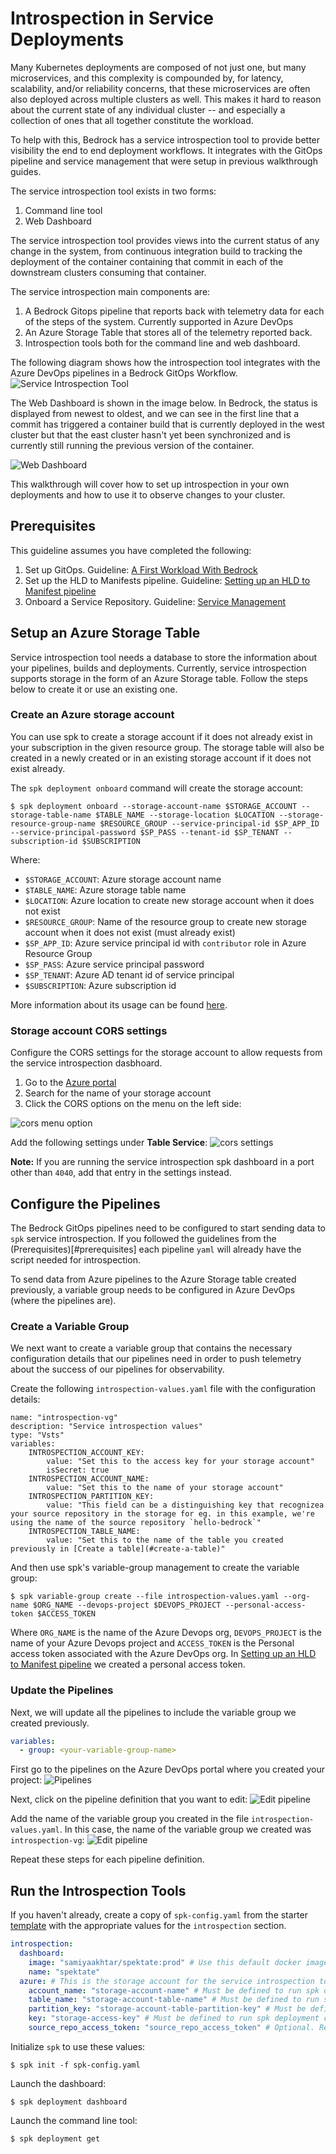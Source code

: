 # Introspection in Service Deployments

Many Kubernetes deployments are composed of not just one, but many microservices, and this complexity is compounded by, for latency, scalability, and/or reliability concerns, that these microservices are often also deployed across multiple clusters as well.  This makes it hard to reason about the current state of any individual cluster -- and especially a collection of ones that all together constitute the workload.

To help with this, Bedrock has a service introspection tool to provide better visibility the end to end deployment workflows. It integrates with the GitOps pipeline and service management that were setup in previous walkthrough guides.

The service introspection tool exists in two forms:
1. Command line tool
2. Web Dashboard

The service introspection tool provides views into the current status of any change in the system, from continuous integration build to tracking the deployment of the container containing that commit in each of the downstream clusters consuming that container.

The service introspection main components are:
1. A Bedrock Gitops pipeline that reports back with telemetry data for each of the steps of the system. Currently supported in Azure DevOps
2. An Azure Storage Table that stores all of the telemetry reported back.
3. Introspection tools both for the command line and web dashboard.

The following diagram shows how the introspection tool integrates with the Azure DevOps pipelines in a Bedrock GitOps Workflow.
![Service Introspection Tool](images/service-introspection-tool.png)

The Web Dashboard is shown in the image below. In Bedrock, the status is displayed from newest to oldest, and we can see in the first line that a commit has triggered a container build that is currently deployed in the west cluster but that the east cluster hasn't yet been synchronized and is currently still running the previous version of the container.

![Web Dashboard](images/service-introspection-dashboard.png)

This walkthrough will cover how to set up introspection in your own deployments and how to use it to observe changes to your cluster.

## Prerequisites
This guideline assumes you have completed the following:

1. Set up GitOps. Guideline: [A First Workload With Bedrock](./firstWorkload/README.md)
2. Set up the HLD to Manifests pipeline. Guideline: [Setting up an HLD to Manifest pipeline](./hld-to-manifest.md)
3. Onboard a Service Repository. Guideline: [Service Management](services.md)


## Setup an Azure Storage Table
Service introspection tool needs a database to store the information about your
pipelines, builds and deployments. Currently, service introspection supports
storage in the form of an Azure Storage table. Follow the steps below to create
it or use an existing one.

### Create an Azure storage account
You can use spk to create a storage account if it does not already exist in your subscription in the given resource group.
The storage table will also be created in a newly created or in an existing storage account if it does not exist already.

The `spk deployment onboard` command will create the storage account:

```
$ spk deployment onboard --storage-account-name $STORAGE_ACCOUNT --storage-table-name $TABLE_NAME --storage-location $LOCATION --storage-resource-group-name $RESOURCE_GROUP --service-principal-id $SP_APP_ID --service-principal-password $SP_PASS --tenant-id $SP_TENANT --subscription-id $SUBSCRIPTION
```
Where:

- `$STORAGE_ACCOUNT`: Azure storage account name
- `$TABLE_NAME`: Azure storage table name
- `$LOCATION`: Azure location to create new storage account when it does not exist
- `$RESOURCE_GROUP`: Name of the resource group to create new storage account when it does not exist (must already exist)
- `$SP_APP_ID`: Azure service principal id with `contributor` role in Azure Resource Group
- `$SP_PASS`: Azure service principal password
- `$SP_TENANT`: Azure AD tenant id of service principal
- `$SUBSCRIPTION`: Azure subscription id

More information about its usage can be found [here](https://microsoft.github.io/bedrock-cli/commands/index.html#master@deployment_onboard).

### Storage account CORS settings

Configure the CORS settings for the storage account to allow requests from the
service introspection dasbhoard.

1. Go to the [Azure portal](https://portal.azure.com)
2. Search for the name of your storage account
3. Click the CORS options on the menu on the left side:

![cors menu option](./images/cors-menu.png)

Add the following settings under **Table Service**:
![cors settings](./images/cors-settings.png)

**Note:** If you are running the service introspection spk dashboard in a port
other than `4040`, add that entry in the settings instead.

## Configure the Pipelines
The Bedrock GitOps pipelines need to be configured to start sending data to
`spk` service introspection. If you followed the guidelines from the (Prerequisites)[#prerequisites] each pipeline `yaml` will already have the script needed for introspection.

To send data from Azure pipelines to the Azure Storage table created
previously, a variable group needs to be configured in Azure DevOps (where the
pipelines are).

### Create a Variable Group

We next want to create a variable group that contains the necessary configuration details that our pipelines need in order to push telemetry about the success of our pipelines for observability.

Create the following `introspection-values.yaml` file with the configuration details:

```
name: "introspection-vg"
description: "Service introspection values"
type: "Vsts"
variables:
    INTROSPECTION_ACCOUNT_KEY:
        value: "Set this to the access key for your storage account"
        isSecret: true
    INTROSPECTION_ACCOUNT_NAME:
        value: "Set this to the name of your storage account"
    INTROSPECTION_PARTITION_KEY:
        value: "This field can be a distinguishing key that recognizea your source repository in the storage for eg. in this example, we're using the name of the source repository `hello-bedrock`"
    INTROSPECTION_TABLE_NAME:
        value: "Set this to the name of the table you created previously in [Create a table](#create-a-table)"
```

And then use spk's variable-group management to create the variable group:

```
$ spk variable-group create --file introspection-values.yaml --org-name $ORG_NAME --devops-project $DEVOPS_PROJECT --personal-access-token $ACCESS_TOKEN
```

Where `ORG_NAME` is the name of the Azure Devops org, `DEVOPS_PROJECT` is the name of your Azure Devops project and `ACCESS_TOKEN` is the Personal access token associated with the Azure DevOps org. In [Setting up an HLD to Manifest pipeline](./hld-to-manifest.md) we created a personal access token.

### Update the Pipelines
Next, we will update all the pipelines to include the variable group we created previously.

```yaml
variables:
  - group: <your-variable-group-name>
```

First go to the pipelines on the Azure DevOps portal where you created your project:
![Pipelines](images/pipelines.png)

Next, click on the pipeline definition that you want to edit:
![Edit pipeline](images/pipelines-edit.png)

Add the name of the variable group you created in the file `introspection-values.yaml`. In this case, the name of the variable group we created was `introspection-vg`:
![Edit pipeline](images/pipelines-edit-save.png)

Repeat these steps for each pipeline definition.

## Run the Introspection Tools

If you haven't already, create a copy of `spk-config.yaml` from the starter
[template](./../spk-config.yaml) with the appropriate values for the
`introspection` section.

```yaml
introspection:
  dashboard:
    image: "samiyaakhtar/spektate:prod" # Use this default docker image unless you would like to use a custom one
    name: "spektate"
  azure: # This is the storage account for the service introspection tool.
    account_name: "storage-account-name" # Must be defined to run spk deployment commands
    table_name: "storage-account-table-name" # Must be defined to run spk deployment commands
    partition_key: "storage-account-table-partition-key" # Must be defined to run spk deployment commands
    key: "storage-access-key" # Must be defined to run spk deployment commands. Use ${env:INTROSPECTION_STORAGE_ACCESS_KEY} and set it in .env file
    source_repo_access_token: "source_repo_access_token" # Optional. Required only when source repository is private (in order to render the author column in dashboard)
```

Initialize `spk` to use these values:
```
$ spk init -f spk-config.yaml
```

Launch the dashboard:
```
$ spk deployment dashboard
```

Launch the command line tool:
```
$ spk deployment get
```
